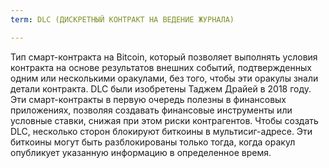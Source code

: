 ```yaml
---
term: DLC (ДИСКРЕТНЫЙ КОНТРАКТ НА ВЕДЕНИЕ ЖУРНАЛА)

---
```

Тип смарт-контракта на Bitcoin, который позволяет выполнять условия контракта на основе результатов внешних событий, подтвержденных одним или несколькими оракулами, без того, чтобы эти оракулы знали детали контракта. DLC были изобретены Таджем Драйей в 2018 году. Эти смарт-контракты в первую очередь полезны в финансовых приложениях, позволяя создавать финансовые инструменты или условные ставки, снижая при этом риски контрагентов. Чтобы создать DLC, несколько сторон блокируют биткоины в мультисиг-адресе. Эти биткоины могут быть разблокированы только тогда, когда оракул опубликует указанную информацию в определенное время.